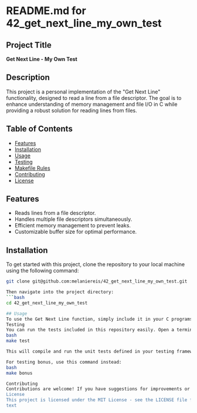 # README.md for 42_get_next_line_my_own_test

## Project Title
**Get Next Line - My Own Test**

## Description
This project is a personal implementation of the "Get Next Line" functionality, designed to read a line from a file descriptor. The goal is to enhance understanding of memory management and file I/O in C while providing a robust solution for reading lines from files.

## Table of Contents
- [Features](#features)
- [Installation](#installation)
- [Usage](#usage)
- [Testing](#testing)
- [Makefile Rules](#makefile-rules)
- [Contributing](#contributing)
- [License](#license)

## Features
- Reads lines from a file descriptor.
- Handles multiple file descriptors simultaneously.
- Efficient memory management to prevent leaks.
- Customizable buffer size for optimal performance.

## Installation
To get started with this project, clone the repository to your local machine using the following command:

```bash
git clone git@github.com:melaniereis/42_get_next_line_my_own_test.git

Then navigate into the project directory:
```bash
cd 42_get_next_line_my_own_test

## Usage
To use the Get Next Line function, simply include it in your C programs. The provided main.c and main_bonus.c files can be used as an example to test the functionality.
Testing
You can run the tests included in this repository easily. Open a terminal and execute:
bash
make test

This will compile and run the unit tests defined in your testing framework.

For testing bonus, use this command instead:
bash
make bonus

Contributing
Contributions are welcome! If you have suggestions for improvements or want to report bugs, please open an issue or submit a pull request. Ensure that your code adheres to the project's coding standards and includes appropriate tests.
License
This project is licensed under the MIT License - see the LICENSE file for details.
text
